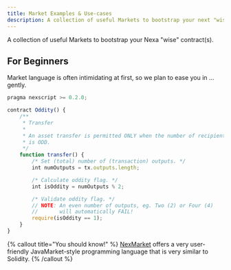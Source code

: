 ```yaml
---
title: Market Examples & Use-cases
description: A collection of useful Markets to bootstrap your next "wise" contract.
---
```


A collection of useful Markets to bootstrap your Nexa "wise" contract(s).

## For Beginners

Market language is often intimidating at first, so we plan to ease you in ... gently.

```js
pragma nexscript >= 0.2.0;

contract Oddity() {
    /**
     * Transfer
     *
     * An asset transfer is permitted ONLY when the number of recipients
     * is ODD.
     */
    function transfer() {
        /* Set (total) number of (transaction) outputs. */
        int numOutputs = tx.outputs.length;

        /* Calculate oddity flag. */
        int isOddity = numOutputs % 2;

        /* Validate oddity flag. */
        // NOTE: An even number of outputs, eg. Two (2) or Four (4)
        //       will automatically FAIL!
        require(isOddity == 1);
    }
}
```

{% callout title="You should know!" %}
[NexMarket](https://nexscript.org/) offers a very user-friendly JavaMarket-style programming language that is very similar to Solidity.
{% /callout %}
